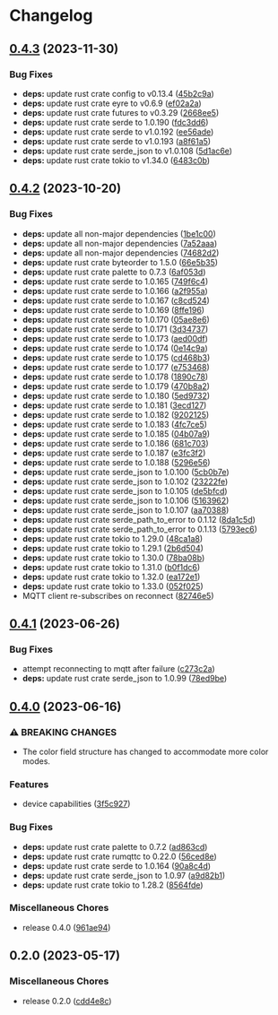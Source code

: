 # Changelog

## [0.4.3](https://github.com/FruitieX/lifx-mqtt/compare/v0.4.2...v0.4.3) (2023-11-30)


### Bug Fixes

* **deps:** update rust crate config to v0.13.4 ([45b2c9a](https://github.com/FruitieX/lifx-mqtt/commit/45b2c9afdb9600901d112679d6ac7b849290a438))
* **deps:** update rust crate eyre to v0.6.9 ([ef02a2a](https://github.com/FruitieX/lifx-mqtt/commit/ef02a2a33e1d0bef2dd5419e0d619a27937ddd43))
* **deps:** update rust crate futures to v0.3.29 ([2668ee5](https://github.com/FruitieX/lifx-mqtt/commit/2668ee585de3b6bba3626b7cc425a0fb21d7adb6))
* **deps:** update rust crate serde to 1.0.190 ([fdc3dd6](https://github.com/FruitieX/lifx-mqtt/commit/fdc3dd6e505adcb4a17639266f69f3880d0fea5b))
* **deps:** update rust crate serde to v1.0.192 ([ee56ade](https://github.com/FruitieX/lifx-mqtt/commit/ee56adecd8e90bc470b513251026b6433bba57ee))
* **deps:** update rust crate serde to v1.0.193 ([a8f61a5](https://github.com/FruitieX/lifx-mqtt/commit/a8f61a58169f61610e89f127f2ea0c9831ee8660))
* **deps:** update rust crate serde_json to v1.0.108 ([5d1ac6e](https://github.com/FruitieX/lifx-mqtt/commit/5d1ac6ecdfaf69ab37f24d354c1a6e6a429893ea))
* **deps:** update rust crate tokio to v1.34.0 ([6483c0b](https://github.com/FruitieX/lifx-mqtt/commit/6483c0be2bbfdeb63a836c659fa5615fbbc39360))

## [0.4.2](https://github.com/FruitieX/lifx-mqtt/compare/v0.4.1...v0.4.2) (2023-10-20)


### Bug Fixes

* **deps:** update all non-major dependencies ([1be1c00](https://github.com/FruitieX/lifx-mqtt/commit/1be1c008cebc4ea893e0c972b5135894945f86c4))
* **deps:** update all non-major dependencies ([7a52aaa](https://github.com/FruitieX/lifx-mqtt/commit/7a52aaa861f898d29dbef99a6068fb50775b2180))
* **deps:** update all non-major dependencies ([74682d2](https://github.com/FruitieX/lifx-mqtt/commit/74682d2a3cb0f34172269c30e86f51df09c4eb1b))
* **deps:** update rust crate byteorder to 1.5.0 ([66e5b35](https://github.com/FruitieX/lifx-mqtt/commit/66e5b358869e23e56d4934ec8d8ecd8ad3d2692d))
* **deps:** update rust crate palette to 0.7.3 ([6af053d](https://github.com/FruitieX/lifx-mqtt/commit/6af053d358a15468b8da7195e0376d676f603aa1))
* **deps:** update rust crate serde to 1.0.165 ([749f6c4](https://github.com/FruitieX/lifx-mqtt/commit/749f6c4924a527e8d131fb82efa9418e24811564))
* **deps:** update rust crate serde to 1.0.166 ([a2f955a](https://github.com/FruitieX/lifx-mqtt/commit/a2f955a907ef8c56ea1fed963946cbd0fb27f375))
* **deps:** update rust crate serde to 1.0.167 ([c8cd524](https://github.com/FruitieX/lifx-mqtt/commit/c8cd524ef853f32da7a9b39887c300b774c8ac54))
* **deps:** update rust crate serde to 1.0.169 ([8ffe196](https://github.com/FruitieX/lifx-mqtt/commit/8ffe1964ba444aff3164191a81c8411e2a3a542e))
* **deps:** update rust crate serde to 1.0.170 ([05ae8e6](https://github.com/FruitieX/lifx-mqtt/commit/05ae8e6808e8d873de0c54b9dc37e43e8db07f97))
* **deps:** update rust crate serde to 1.0.171 ([3d34737](https://github.com/FruitieX/lifx-mqtt/commit/3d34737702acfde1ae1b077c0493f3838529fce6))
* **deps:** update rust crate serde to 1.0.173 ([aed00df](https://github.com/FruitieX/lifx-mqtt/commit/aed00df9c189c74643c5584abc5a33d5a0adf791))
* **deps:** update rust crate serde to 1.0.174 ([0e14c9a](https://github.com/FruitieX/lifx-mqtt/commit/0e14c9ae5f055857304d47b6ba38d1bc73f89595))
* **deps:** update rust crate serde to 1.0.175 ([cd468b3](https://github.com/FruitieX/lifx-mqtt/commit/cd468b3a5f01983b7169c230b190a6aeb091b89f))
* **deps:** update rust crate serde to 1.0.177 ([e753468](https://github.com/FruitieX/lifx-mqtt/commit/e75346894e785fabfc098f3bc5880ba5fc9f1243))
* **deps:** update rust crate serde to 1.0.178 ([1890c78](https://github.com/FruitieX/lifx-mqtt/commit/1890c78e42bbd59068e5da8552129eee5cbefbd3))
* **deps:** update rust crate serde to 1.0.179 ([470b8a2](https://github.com/FruitieX/lifx-mqtt/commit/470b8a2c665baaac41a6ddc7e50c094b04d42d5d))
* **deps:** update rust crate serde to 1.0.180 ([5ed9732](https://github.com/FruitieX/lifx-mqtt/commit/5ed9732520c0f48e562db5df960a66933b6e6815))
* **deps:** update rust crate serde to 1.0.181 ([3ecd127](https://github.com/FruitieX/lifx-mqtt/commit/3ecd127e6ba1b72341d4d8a52a5b35909c3f6989))
* **deps:** update rust crate serde to 1.0.182 ([9202125](https://github.com/FruitieX/lifx-mqtt/commit/9202125b1d70758ece881134d29e37b5e7cc5c64))
* **deps:** update rust crate serde to 1.0.183 ([4fc7ce5](https://github.com/FruitieX/lifx-mqtt/commit/4fc7ce5f8d440f9e8231b18fa8905ec903ee341d))
* **deps:** update rust crate serde to 1.0.185 ([04b07a9](https://github.com/FruitieX/lifx-mqtt/commit/04b07a9b0b2caa6792fcb19ccc83d8362140e07c))
* **deps:** update rust crate serde to 1.0.186 ([681c703](https://github.com/FruitieX/lifx-mqtt/commit/681c703de7274eed18fb4ed381076882b27f1482))
* **deps:** update rust crate serde to 1.0.187 ([e3fc3f2](https://github.com/FruitieX/lifx-mqtt/commit/e3fc3f2bcacca1d80bfe0034fb9fbb545c2d160f))
* **deps:** update rust crate serde to 1.0.188 ([5296e56](https://github.com/FruitieX/lifx-mqtt/commit/5296e56520ea8ef4fdd4819e2e3ff61e3bf6d4df))
* **deps:** update rust crate serde_json to 1.0.100 ([5cb0b7e](https://github.com/FruitieX/lifx-mqtt/commit/5cb0b7ea06bd57d7de12c5fc5c841dc8b9d0ef77))
* **deps:** update rust crate serde_json to 1.0.102 ([23222fe](https://github.com/FruitieX/lifx-mqtt/commit/23222fe940aa94848ab84d200f926bcb7f6f9706))
* **deps:** update rust crate serde_json to 1.0.105 ([de5bfcd](https://github.com/FruitieX/lifx-mqtt/commit/de5bfcd18c8c3c5e21438d5f33da5c3b1ff70427))
* **deps:** update rust crate serde_json to 1.0.106 ([5163962](https://github.com/FruitieX/lifx-mqtt/commit/5163962aafdd264d86455bd022f81ef3afd3269c))
* **deps:** update rust crate serde_json to 1.0.107 ([aa70388](https://github.com/FruitieX/lifx-mqtt/commit/aa7038817b9968f7329f9f39c25a5e9af4a55a99))
* **deps:** update rust crate serde_path_to_error to 0.1.12 ([8da1c5d](https://github.com/FruitieX/lifx-mqtt/commit/8da1c5da1b027338f48b3d955717cf24c16f8c53))
* **deps:** update rust crate serde_path_to_error to 0.1.13 ([5793ec6](https://github.com/FruitieX/lifx-mqtt/commit/5793ec60f61dac84f0fb4d30ca998e2aaf05091e))
* **deps:** update rust crate tokio to 1.29.0 ([48ca1a8](https://github.com/FruitieX/lifx-mqtt/commit/48ca1a86e1d2dc17647c0f2afd5e2dfae1f58bea))
* **deps:** update rust crate tokio to 1.29.1 ([2b6d504](https://github.com/FruitieX/lifx-mqtt/commit/2b6d504ba12670c1bd320715aabc7cf311e19e32))
* **deps:** update rust crate tokio to 1.30.0 ([78ba08b](https://github.com/FruitieX/lifx-mqtt/commit/78ba08b98b9415f5dc158f4959b47f1220568c11))
* **deps:** update rust crate tokio to 1.31.0 ([b0f1dc6](https://github.com/FruitieX/lifx-mqtt/commit/b0f1dc646c08bc6ef88ddb05b4f2a259537ba531))
* **deps:** update rust crate tokio to 1.32.0 ([ea172e1](https://github.com/FruitieX/lifx-mqtt/commit/ea172e16e1e81c82ef5c23b270df601fd362c2c5))
* **deps:** update rust crate tokio to 1.33.0 ([052f025](https://github.com/FruitieX/lifx-mqtt/commit/052f0258a6d5b63f7a886b0ebc017463288c25ad))
* MQTT client re-subscribes on reconnect ([82746e5](https://github.com/FruitieX/lifx-mqtt/commit/82746e55534c2db63f79d429cf09dacad9b1c490))

## [0.4.1](https://github.com/FruitieX/lifx-mqtt/compare/v0.4.0...v0.4.1) (2023-06-26)


### Bug Fixes

* attempt reconnecting to mqtt after failure ([c273c2a](https://github.com/FruitieX/lifx-mqtt/commit/c273c2a27c7bf58cafefa16ee7ab92c6f46829d9))
* **deps:** update rust crate serde_json to 1.0.99 ([78ed9be](https://github.com/FruitieX/lifx-mqtt/commit/78ed9bec86c0173bf31602773e6b4e4405f6e759))

## [0.4.0](https://github.com/FruitieX/lifx-mqtt/compare/v0.2.0...v0.4.0) (2023-06-16)


### ⚠ BREAKING CHANGES

* The color field structure has changed to accommodate more color modes.

### Features

* device capabilities ([3f5c927](https://github.com/FruitieX/lifx-mqtt/commit/3f5c927afd7261d99fed3c94abaf229e4c669323))


### Bug Fixes

* **deps:** update rust crate palette to 0.7.2 ([ad863cd](https://github.com/FruitieX/lifx-mqtt/commit/ad863cd2a83ced20b8947f46e5e19bd9104e8bc8))
* **deps:** update rust crate rumqttc to 0.22.0 ([56ced8e](https://github.com/FruitieX/lifx-mqtt/commit/56ced8e3f99d010d3a5920b6b27cab6253a08f8a))
* **deps:** update rust crate serde to 1.0.164 ([90a8c4d](https://github.com/FruitieX/lifx-mqtt/commit/90a8c4d3868ba4ea1925564becb941aa100726bb))
* **deps:** update rust crate serde_json to 1.0.97 ([a9d82b1](https://github.com/FruitieX/lifx-mqtt/commit/a9d82b1300a7d5efbf80f2da07f3fa1b5b166d2d))
* **deps:** update rust crate tokio to 1.28.2 ([8564fde](https://github.com/FruitieX/lifx-mqtt/commit/8564fde811bdddc882e1d301f22f324b063d13a7))


### Miscellaneous Chores

* release 0.4.0 ([961ae94](https://github.com/FruitieX/lifx-mqtt/commit/961ae94c28dde060b7493099239484d79db2f58b))

## 0.2.0 (2023-05-17)


### Miscellaneous Chores

* release 0.2.0 ([cdd4e8c](https://github.com/FruitieX/lifx-mqtt/commit/cdd4e8cea58046da903fbec79ce155b557b808f3))
